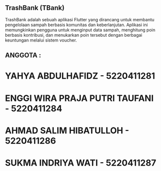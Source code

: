 ## TrashBank (TBank)
TrashBank adalah sebuah aplikasi Flutter yang dirancang untuk membantu pengelolaan sampah berbasis komunitas dan keberlanjutan. Aplikasi ini memungkinkan pengguna untuk menginput data sampah, menghitung poin berbasis kontribusi, dan menukarkan poin tersebut dengan berbagai keuntungan melalui sistem voucher.

## ANGGOTA :
# YAHYA ABDULHAFIDZ - 5220411281
# ENGGI WIRA PRAJA PUTRI TAUFANI - 5220411284
# AHMAD SALIM HIBATULLOH - 5220411286
# SUKMA INDRIYA WATI - 5220411287
